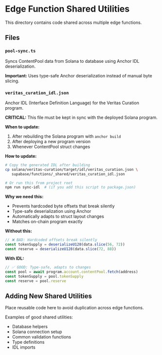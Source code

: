 # Edge Function Shared Utilities

This directory contains code shared across multiple edge functions.

## Files

### `pool-sync.ts`
Syncs ContentPool data from Solana to database using Anchor IDL deserialization.

**Important:** Uses type-safe Anchor deserialization instead of manual byte slicing.

### `veritas_curation_idl.json`
Anchor IDL (Interface Definition Language) for the Veritas Curation program.

**CRITICAL:** This file must be kept in sync with the deployed Solana program.

**When to update:**
1. After rebuilding the Solana program with `anchor build`
2. After deploying a new program version
3. Whenever ContentPool struct changes

**How to update:**
```bash
# Copy the generated IDL after building
cp solana/veritas-curation/target/idl/veritas_curation.json \
   supabase/functions/_shared/veritas_curation_idl.json

# Or run this from project root
npm run sync-idl  # (if you add this script to package.json)
```

**Why we need this:**
- Prevents hardcoded byte offsets that break silently
- Type-safe deserialization using Anchor
- Automatically adapts to struct layout changes
- Matches on-chain program exactly

**Without this:**
```typescript
// ❌ BAD: Hardcoded offsets break silently
const tokenSupply = deserializeU128(data.slice(56, 72))
const reserve = deserializeU128(data.slice(72, 88))
```

**With IDL:**
```typescript
// ✅ GOOD: Type-safe, adapts to changes
const pool = await program.account.contentPool.fetch(address)
const tokenSupply = pool.tokenSupply
const reserve = pool.reserve
```

## Adding New Shared Utilities

Place reusable code here to avoid duplication across edge functions.

Examples of good shared utilities:
- Database helpers
- Solana connection setup
- Common validation functions
- Type definitions
- IDL imports
